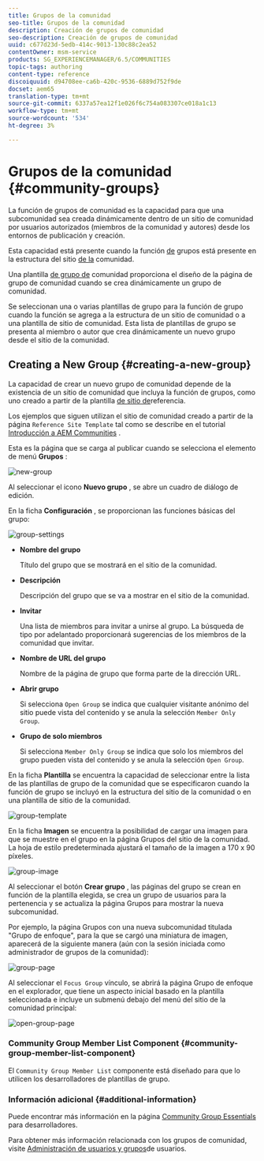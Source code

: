 ```yaml
---
title: Grupos de la comunidad
seo-title: Grupos de la comunidad
description: Creación de grupos de comunidad
seo-description: Creación de grupos de comunidad
uuid: c677d23d-5edb-414c-9013-130c88c2ea52
contentOwner: msm-service
products: SG_EXPERIENCEMANAGER/6.5/COMMUNITIES
topic-tags: authoring
content-type: reference
discoiquuid: d94708ee-ca6b-420c-9536-6889d752f9de
docset: aem65
translation-type: tm+mt
source-git-commit: 6337a57ea12f1e026f6c754a083307ce018a1c13
workflow-type: tm+mt
source-wordcount: '534'
ht-degree: 3%

---
```



# Grupos de la comunidad {#community-groups}

La función de grupos de comunidad es la capacidad para que una subcomunidad sea creada dinámicamente dentro de un sitio de comunidad por usuarios autorizados (miembros de la comunidad y autores) desde los entornos de publicación y creación.

Esta capacidad está presente cuando la función [de](/help/communities/functions.md#groups-function) grupos está presente en la estructura del sitio [de la](/help/communities/sites-console.md) comunidad.

Una plantilla [de grupo de](/help/communities/tools-groups.md) comunidad proporciona el diseño de la página de grupo de comunidad cuando se crea dinámicamente un grupo de comunidad.

Se seleccionan una o varias plantillas de grupo para la función de grupo cuando la función se agrega a la estructura de un sitio de comunidad o a una plantilla de sitio de comunidad. Esta lista de plantillas de grupo se presenta al miembro o autor que crea dinámicamente un nuevo grupo desde el sitio de la comunidad.

## Creating a New Group {#creating-a-new-group}

La capacidad de crear un nuevo grupo de comunidad depende de la existencia de un sitio de comunidad que incluya la función de grupos, como uno creado a partir de la plantilla [de sitio de](/help/communities/sites.md)referencia.

Los ejemplos que siguen utilizan el sitio de comunidad creado a partir de la página `Reference Site Template` tal como se describe en el tutorial [Introducción a AEM Communities](/help/communities/getting-started.md) .

Esta es la página que se carga al publicar cuando se selecciona el elemento de menú **Grupos** :

![new-group](assets/new-group.png)

Al seleccionar el icono **Nuevo grupo** , se abre un cuadro de diálogo de edición.

En la ficha **Configuración** , se proporcionan las funciones básicas del grupo:

![group-settings](assets/group-settings.png)

* **Nombre del grupo**

   Título del grupo que se mostrará en el sitio de la comunidad.

* **Descripción**

   Descripción del grupo que se va a mostrar en el sitio de la comunidad.

* **Invitar**

   Una lista de miembros para invitar a unirse al grupo. La búsqueda de tipo por adelantado proporcionará sugerencias de los miembros de la comunidad que invitar.

* **Nombre de URL del grupo**

   Nombre de la página de grupo que forma parte de la dirección URL.

* **Abrir grupo**

   Si selecciona `Open Group` se indica que cualquier visitante anónimo del sitio puede vista del contenido y se anula la selección `Member Only Group`.

* **Grupo de solo miembros**

   Si selecciona `Member Only Group` se indica que solo los miembros del grupo pueden vista del contenido y se anula la selección `Open Group`.

En la ficha **Plantilla** se encuentra la capacidad de seleccionar entre la lista de las plantillas de grupo de la comunidad que se especificaron cuando la función de grupo se incluyó en la estructura del sitio de la comunidad o en una plantilla de sitio de la comunidad.

![group-template](assets/group-template.png)

En la ficha **Imagen** se encuentra la posibilidad de cargar una imagen para que se muestre en el grupo en la página Grupos del sitio de la comunidad. La hoja de estilo predeterminada ajustará el tamaño de la imagen a 170 x 90 píxeles.

![group-image](assets/group-image.png)

Al seleccionar el botón **Crear grupo** , las páginas del grupo se crean en función de la plantilla elegida, se crea un grupo de usuarios para la pertenencia y se actualiza la página Grupos para mostrar la nueva subcomunidad.

Por ejemplo, la página Grupos con una nueva subcomunidad titulada &quot;Grupo de enfoque&quot;, para la que se cargó una miniatura de imagen, aparecerá de la siguiente manera (aún con la sesión iniciada como administrador de grupos de la comunidad):

![group-page](assets/group-page.png)

Al seleccionar el `Focus Group` vínculo, se abrirá la página Grupo de enfoque en el explorador, que tiene un aspecto inicial basado en la plantilla seleccionada e incluye un submenú debajo del menú del sitio de la comunidad principal:

![open-group-page](assets/open-group-page.png)

### Community Group Member List Component {#community-group-member-list-component}

El `Community Group Member List` componente está diseñado para que lo utilicen los desarrolladores de plantillas de grupo.

### Información adicional {#additional-information}

Puede encontrar más información en la página [Community Group Essentials](/help/communities/essentials-groups.md) para desarrolladores.

Para obtener más información relacionada con los grupos de comunidad, visite [Administración de usuarios y grupos](/help/communities/users.md)de usuarios.
